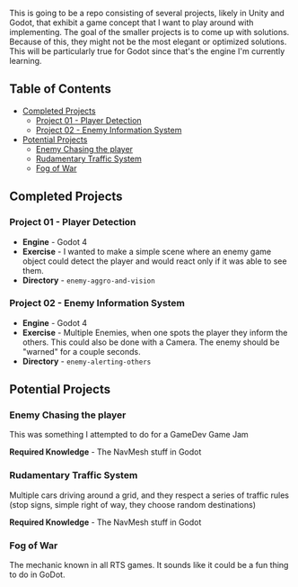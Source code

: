 

This is going to be a repo consisting of several projects, likely in Unity and Godot, that exhibit a game concept that I want to play around with implementing. The goal of the smaller projects is to come up with solutions. Because of this, they might not be the most elegant or optimized solutions. This will be particularly true for Godot since that's the engine I'm currently learning.

<!-- omit in toc -->
## Table of Contents
- [Completed Projects](#completed-projects)
  - [Project 01 - Player Detection](#project-01---player-detection)
  - [Project 02 - Enemy Information System](#project-02---enemy-information-system)
- [Potential Projects](#potential-projects)
  - [Enemy Chasing the player](#enemy-chasing-the-player)
  - [Rudamentary Traffic System](#rudamentary-traffic-system)
  - [Fog of War](#fog-of-war)

## Completed Projects
### Project 01 - Player Detection
- **Engine** - Godot 4
- **Exercise** - I wanted to make a simple scene where an enemy game object could detect the player and would react only if it was able to see them.
- **Directory** - `enemy-aggro-and-vision`

### Project 02 - Enemy Information System
- **Engine** - Godot 4
- **Exercise** - Multiple Enemies, when one spots the player they inform the others. This could also be done with a Camera. The enemy should be "warned" for a couple seconds.
- **Directory** - `enemy-alerting-others`

## Potential Projects
### Enemy Chasing the player
This was something I attempted to do for a GameDev Game Jam

**Required Knowledge** - The NavMesh stuff in Godot

### Rudamentary Traffic System
Multiple cars driving around a grid, and they respect a series of traffic rules (stop signs, simple right of way, they choose random destinations)

**Required Knowledge** - The NavMesh stuff in Godot

### Fog of War
The mechanic known in all RTS games. It sounds like it could be a fun thing to do in GoDot.
